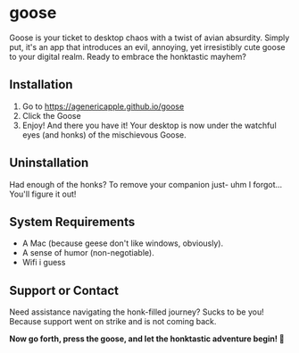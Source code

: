 # goose
Goose is your ticket to desktop chaos with a twist of avian absurdity. Simply put, it's an app that introduces an evil, annoying, yet irresistibly cute goose to your digital realm.
Ready to embrace the honktastic mayhem?

## Installation
1. Go to https://agenericapple.github.io/goose
2. Click the Goose
3. Enjoy!
And there you have it! Your desktop is now under the watchful eyes (and honks) of the mischievous Goose.

## Uninstallation
Had enough of the honks?
To remove your companion just- uhm I forgot...
You'll figure it out!

## System Requirements
- A Mac (because geese don't like windows, obviously).
- A sense of humor (non-negotiable).
- Wifi i guess

## Support or Contact
Need assistance navigating the honk-filled journey? Sucks to be you! Because support went on strike and is not coming back.

**Now go forth, press the goose, and let the honktastic adventure begin! 🦢**
